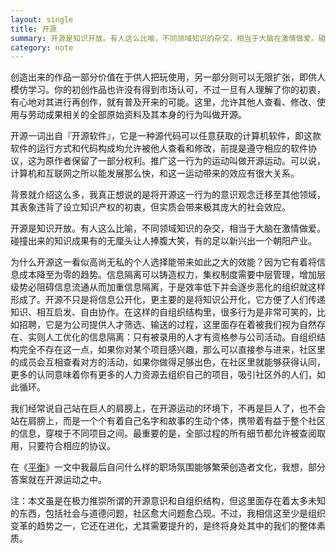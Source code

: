 ```yaml
---
layout: single
title: 开源
summary: 开源是知识开放。有人这么比喻，不同领域知识的杂交，相当于大脑在激情做爱。碰撞出来的知识成果有的无厘头让人捧腹大笑，有的足以新兴出一个朝阳产业。
category: note
---
```


创造出来的作品一部分价值在于供人把玩使用，另一部分则可以无限扩张，即供人模仿学习。你的初创作品也许没有得到市场认可，不过一旦有人理解了你的初衷，有心地对其进行再创作，就有普及开来的可能。这里，允许其他人查看、修改、使用与劳动成果相关的全部原始资料及其本身的行为叫做开源。

开源一词出自『开源软件』，它是一种源代码可以任意获取的计算机软件，即这款软件的运行方式和代码构成均允许被他人查看和修改，前提是遵守相应的软件协议，这为原作者保留了一部分权利。推广这一行为的运动叫做开源运动。可以说，计算机和互联网之所以能发展那么快，和这一运动带来的效应有很大关系。

背景就介绍这么多，我真正想说的是将开源这一行为的意识观念迁移至其他领域，其表象违背了设立知识产权的初衷，但实质会带来极其庞大的社会效应。

开源是知识开放。有人这么比喻，不同领域知识的杂交，相当于大脑在激情做爱。碰撞出来的知识成果有的无厘头让人捧腹大笑，有的足以新兴出一个朝阳产业。

为什么开源这一看似高尚无私的个人选择能带来如此之大的效能？因为它有着将信息成本降至为零的趋势。信息隔离可以铸造权力，集权制度需要中层管理，增加层级势必阻碍信息流通从而加重信息隔离，于是效率低下并会逐步恶化的组织就这样形成了。开源不只是将信息公开化，更主要的是将知识公开化，它方便了人们传递知识、相互启发、自由协作。在这样的自组织结构里，很多行为是非常可笑的，比如招聘，它是为公司提供人才筛选、输送的过程，这里面存在着被我们视为自然存在、实则人工优化的信息隔离：只有被录用的人才有资格参与公司活动。自组织结构完全不存在这一点，如果你对某个项目感兴趣，那么可以直接参与进来，社区里的成员会互相查看对方的活动，如果你做得足够出色，在社区里就能够获得认同，更多的认同意味着你有更多的人力资源去组织自己的项目，吸引社区外的人们，如此循环。

我们经常说自己站在巨人的肩膀上，在开源运动的环境下，不再是巨人了，也不会站在肩膀上，而是一个个有着自己名字和故事的生动个体，携带着有益于整个社区的信息，穿梭于不同项目之间。最重要的是，全部过程的所有细节都允许被查阅取用，只要符合相应的协议。

在《[平衡](/note/balance.html)》一文中我最后自问什么样的职场氛围能够繁荣创造者文化，我想，部分答案就在开源运动之中。

注：本文虽是在极力推崇所谓的开源意识和自组织结构，但这里面存在着太多未知的东西，包括社会与道德问题，社区愈大问题愈凸现。不过，我相信这至少是组织变革的趋势之一，它还在进化，尤其需要提升的，是终将身处其中的我们的整体素质。

